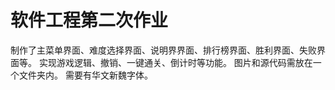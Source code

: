 软件工程第二次作业
===========

制作了主菜单界面、难度选择界面、说明界界面、排行榜界面、胜利界面、失败界面等。
实现游戏逻辑、撤销、一键通关、倒计时等功能。
图片和源代码需放在一个文件夹内。
需要有华文新魏字体。

<!--
**Actung10/Actung10** is a ✨ _special_ ✨ repository because its `README.md` (this file) appears on your GitHub profile.

Here are some ideas to get you started:

- 🔭 I’m currently working on ...
- 🌱 I’m currently learning ...
- 👯 I’m looking to collaborate on ...
- 🤔 I’m looking for help with ...
- 💬 Ask me about ...
- 📫 How to reach me: ...
- 😄 Pronouns: ...
- ⚡ Fun fact: ...
-->
